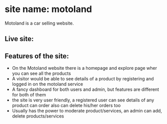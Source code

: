 # site name: motoland
Motoland is a car selling website.

## Live site: 

## Features of the site:
* On the Motoland website there is a homepage and explore page wher you can see all the products
* A visitor would be able to see details of a product by registering and logged in on the motoland service
* A fancy dashboard for both users and admin, but features are different for both of them
* the site is very user friendly, a registered user can see details of any product can order also can delete his/her orders too
* Usually has the power to moderate product/services, an admin can add, delete products/services



